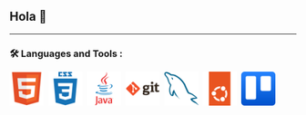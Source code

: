 ## Hola 👋
<!-- ![Luckymeme's Top Languages](https://github-readme-stats.vercel.app/api/top-langs/?username=Luckymeme&theme=vue-dark&show_icons=true&hide_border=false&layout=compact) -->

---

### :hammer_and_wrench: Languages and Tools :
<div>
   <img src="https://github.com/devicons/devicon/blob/master/icons/html5/html5-original.svg" title="HTML5" alt="HTML" width="60" height="60"/>&nbsp;
   <img src="https://github.com/devicons/devicon/blob/master/icons/css3/css3-plain-wordmark.svg"  title="CSS3" alt="CSS" width="60" height="60"/>&nbsp;
  <img src="https://github.com/devicons/devicon/blob/master/icons/java/java-original-wordmark.svg" title="Java" alt="Java" width="60" height="60"/>&nbsp;
   <img src="https://github.com/devicons/devicon/blob/master/icons/git/git-original-wordmark.svg" title="Git" **alt="Git" width="60" height="60"/>&nbsp;
  <img src="https://github.com/devicons/devicon/blob/master/icons/mysql/mysql-original.svg" title="SQL" **alt="SQL" width="60" height="60"/>&nbsp;
  <img src="https://github.com/devicons/devicon/blob/master/icons/ubuntu/ubuntu-original.svg" title="Ubuntu" **alt="Ubuntu" width="60" height="60"/>&nbsp;
<img src="https://github.com/devicons/devicon/blob/master/icons/trello/trello-original.svg" title="Agile" **alt="Trello" width="60" height="60"/> &nbsp;
</div>

<!--
a Futuro
<img src="https://github.com/devicons/devicon/blob/master/icons/angular/angular-original.svg" title="Angular" **alt="Angular" width="40" height="40"/>
 <img src="https://github.com/devicons/devicon/blob/master/icons/laravel/laravel-original.svg" title="Laravel" **alt="Laravel" width="40" height="40"/>


https://gh-stats-gen.vercel.app
  <img src="https://github.com/devicons/devicon/blob/master/icons/mysql/mysql-original-wordmark.svg" title="MySQL"  alt="MySQL" width="40" height="40"/>&nbsp;
  <img src="https://github.com/devicons/devicon/blob/master/icons/nodejs/nodejs-original-wordmark.svg" title="NodeJS" alt="NodeJS" width="40" height="40"/>&nbsp;
    <img src="https://github.com/devicons/devicon/blob/master/icons/javascript/javascript-original.svg" title="JavaScript" alt="JavaScript" width="40" height="40"/>&nbsp;
      <img src="https://github.com/devicons/devicon/blob/master/icons/spring/spring-original-wordmark.svg" title="Spring" alt="Spring" width="40" height="40"/>&nbsp;

-->
